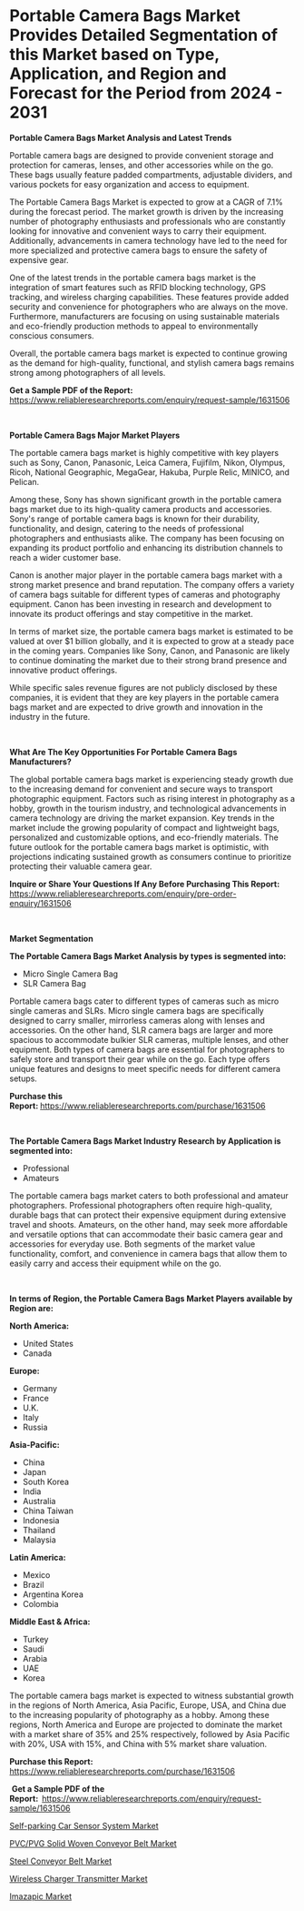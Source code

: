 <p><h1>Portable Camera Bags Market Provides Detailed Segmentation of this Market based on Type, Application, and Region and Forecast for the Period from 2024 - 2031</h1></p><p><strong>Portable Camera Bags Market Analysis and Latest Trends</strong></p>
<p><p>Portable camera bags are designed to provide convenient storage and protection for cameras, lenses, and other accessories while on the go. These bags usually feature padded compartments, adjustable dividers, and various pockets for easy organization and access to equipment.</p><p>The Portable Camera Bags Market is expected to grow at a CAGR of 7.1% during the forecast period. The market growth is driven by the increasing number of photography enthusiasts and professionals who are constantly looking for innovative and convenient ways to carry their equipment. Additionally, advancements in camera technology have led to the need for more specialized and protective camera bags to ensure the safety of expensive gear.</p><p>One of the latest trends in the portable camera bags market is the integration of smart features such as RFID blocking technology, GPS tracking, and wireless charging capabilities. These features provide added security and convenience for photographers who are always on the move. Furthermore, manufacturers are focusing on using sustainable materials and eco-friendly production methods to appeal to environmentally conscious consumers.</p><p>Overall, the portable camera bags market is expected to continue growing as the demand for high-quality, functional, and stylish camera bags remains strong among photographers of all levels.</p></p>
<p><strong>Get a Sample PDF of the Report:&nbsp;</strong> <a href="https://www.reliableresearchreports.com/enquiry/request-sample/1631506">https://www.reliableresearchreports.com/enquiry/request-sample/1631506</a></p>
<p>&nbsp;</p>
<p><strong>Portable Camera Bags Major Market Players</strong></p>
<p><p>The portable camera bags market is highly competitive with key players such as Sony, Canon, Panasonic, Leica Camera, Fujifilm, Nikon, Olympus, Ricoh, National Geographic, MegaGear, Hakuba, Purple Relic, MINICO, and Pelican. </p><p>Among these, Sony has shown significant growth in the portable camera bags market due to its high-quality camera products and accessories. Sony's range of portable camera bags is known for their durability, functionality, and design, catering to the needs of professional photographers and enthusiasts alike. The company has been focusing on expanding its product portfolio and enhancing its distribution channels to reach a wider customer base.</p><p>Canon is another major player in the portable camera bags market with a strong market presence and brand reputation. The company offers a variety of camera bags suitable for different types of cameras and photography equipment. Canon has been investing in research and development to innovate its product offerings and stay competitive in the market.</p><p>In terms of market size, the portable camera bags market is estimated to be valued at over $1 billion globally, and it is expected to grow at a steady pace in the coming years. Companies like Sony, Canon, and Panasonic are likely to continue dominating the market due to their strong brand presence and innovative product offerings.</p><p>While specific sales revenue figures are not publicly disclosed by these companies, it is evident that they are key players in the portable camera bags market and are expected to drive growth and innovation in the industry in the future.</p></p>
<p>&nbsp;</p>
<p><strong>What Are The Key Opportunities For Portable Camera Bags Manufacturers?</strong></p>
<p><p>The global portable camera bags market is experiencing steady growth due to the increasing demand for convenient and secure ways to transport photographic equipment. Factors such as rising interest in photography as a hobby, growth in the tourism industry, and technological advancements in camera technology are driving the market expansion. Key trends in the market include the growing popularity of compact and lightweight bags, personalized and customizable options, and eco-friendly materials. The future outlook for the portable camera bags market is optimistic, with projections indicating sustained growth as consumers continue to prioritize protecting their valuable camera gear.</p></p>
<p><strong>Inquire or Share Your Questions If Any Before Purchasing This Report:</strong> <a href="https://www.reliableresearchreports.com/enquiry/pre-order-enquiry/1631506">https://www.reliableresearchreports.com/enquiry/pre-order-enquiry/1631506</a></p>
<p>&nbsp;</p>
<p><strong>Market Segmentation</strong></p>
<p><strong>The Portable Camera Bags Market Analysis by types is segmented into:</strong></p>
<p><ul><li>Micro Single Camera Bag</li><li>SLR Camera Bag</li></ul></p>
<p><p>Portable camera bags cater to different types of cameras such as micro single cameras and SLRs. Micro single camera bags are specifically designed to carry smaller, mirrorless cameras along with lenses and accessories. On the other hand, SLR camera bags are larger and more spacious to accommodate bulkier SLR cameras, multiple lenses, and other equipment. Both types of camera bags are essential for photographers to safely store and transport their gear while on the go. Each type offers unique features and designs to meet specific needs for different camera setups.</p></p>
<p><strong>Purchase this Report:&nbsp;</strong><a href="https://www.reliableresearchreports.com/purchase/1631506">https://www.reliableresearchreports.com/purchase/1631506</a></p>
<p>&nbsp;</p>
<p><strong>The Portable Camera Bags Market Industry Research by Application is segmented into:</strong></p>
<p><ul><li>Professional</li><li>Amateurs</li></ul></p>
<p><p>The portable camera bags market caters to both professional and amateur photographers. Professional photographers often require high-quality, durable bags that can protect their expensive equipment during extensive travel and shoots. Amateurs, on the other hand, may seek more affordable and versatile options that can accommodate their basic camera gear and accessories for everyday use. Both segments of the market value functionality, comfort, and convenience in camera bags that allow them to easily carry and access their equipment while on the go.</p></p>
<p>&nbsp;</p>
<p><strong>In terms of Region, the Portable Camera Bags Market Players available by Region are:</strong></p>
<p>
    <p> <strong> North America: </strong>
        <ul>
            <li>United States</li>
            <li>Canada</li>
        </ul>
        </p> 
    <p> <strong> Europe: </strong>
        <ul>
            <li>Germany</li>
            <li>France</li>
            <li>U.K.</li>
            <li>Italy</li>
            <li>Russia</li>
        </ul>
        </p> 
    <p> <strong> Asia-Pacific: </strong>
        <ul>
            <li>China</li>
            <li>Japan</li>
            <li>South Korea</li>
            <li>India</li>
            <li>Australia</li>
            <li>China Taiwan</li>
            <li>Indonesia</li>
            <li>Thailand</li>
            <li>Malaysia</li>
        </ul>
        </p> 
    <p> <strong> Latin America: </strong>
        <ul>
            <li>Mexico</li>
            <li>Brazil</li>
            <li>Argentina Korea</li>
            <li>Colombia</li>
        </ul>
        </p> 
    <p> <strong> Middle East & Africa: </strong>
        <ul>
            <li>Turkey</li>
            <li>Saudi</li>
            <li>Arabia</li>
            <li>UAE</li>
            <li>Korea</li>
        </ul>
    </p>
    </p>
<p><p>The portable camera bags market is expected to witness substantial growth in the regions of North America, Asia Pacific, Europe, USA, and China due to the increasing popularity of photography as a hobby. Among these regions, North America and Europe are projected to dominate the market with a market share of 35% and 25% respectively, followed by Asia Pacific with 20%, USA with 15%, and China with 5% market share valuation.</p></p>
<p><strong>Purchase this Report: </strong><a href="https://www.reliableresearchreports.com/purchase/1631506">https://www.reliableresearchreports.com/purchase/1631506</a></p>
<p>&nbsp;<strong>Get a Sample PDF of the Report:&nbsp;&nbsp;</strong><a href="https://www.reliableresearchreports.com/enquiry/request-sample/1631506">https://www.reliableresearchreports.com/enquiry/request-sample/1631506</a></p>
<p><strong></strong></p>
<p><p><a href="https://natural-crush-b99.notion.site/Self-parking-Car-Sensor-System-Market-Analysis-and-Market-Size-Global-Industry-Overview-Market-Seg-1f97ddcdf2f04c21b67d255d223f073a">Self-parking Car Sensor System Market</a></p><p><a href="https://gamy-alyssum-396.notion.site/PVC-PVG-Solid-Woven-Conveyor-Belt-Market-Size-Growth-and-Forecast-from-2024-2031-10e884944c8540008bcfa6bfdff0efe7">PVC/PVG Solid Woven Conveyor Belt Market</a></p><p><a href="https://boundless-drawbridge-702.notion.site/Steel-Conveyor-Belt-Market-Provides-Detailed-Segmentation-of-this-Market-based-on-Type-Application--8401a027edc8421899c4fe9ef34a6d93">Steel Conveyor Belt Market</a></p><p><a href="https://view.publitas.com/reportprime-1/wireless-charger-transmitter-market-size-growing-and-forecasted-for-period-from-2024-2031-and-provides-complete-market-analysis-of-this-market/">Wireless Charger Transmitter Market</a></p><p><a href="https://view.publitas.com/reportprime-1/global-imazapic-market-by-types-applications-and-major-players-with-regional-growth-rate-analysis-and-development-situation-from-2024-to-2031/">Imazapic Market</a></p></p>